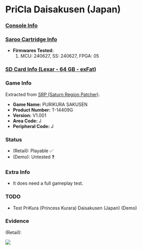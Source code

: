 # PriCla Daisakusen (Japan)

### [Console Info](../../../../Info/Consoles/VA13/README.md)

### [Saroo Cartridge Info](../../../../Info/Cartridges/RetroGameParadiseStore/1.32F/README.md)

- <b>Firmwares Tested:</b>
  1. MCU: 240627, SS: 240627, FPGA: 05

### [SD Card Info (Lexar - 64 GB - exFat)](../../../../Info/SdCards/Lexar/64GB/exfat/README.md)

### Game Info

Extracted from [SRP (Saturn Region Patcher)](https://segaxtreme.net/resources/saturn-region-patcher.81/download).

- <b>Game Name:</b> PURIKURA SAKUSEN
- <b>Product Number:</b> T-14409G
- <b>Version:</b> V1.001
- <b>Area Code:</b> J
- <b>Peripheral Code:</b> J

### Status

- (Retail): Playable :white_check_mark:
- (Demo): Untested :question:

### Extra Info

- It does need a full gameplay test.

### TODO

- Test PriKura (Princess Kurara) Daisakusen (Japan) (Demo)

### Evidence

(Retail):

[![](https://img.youtube.com/vi/8zrrbNgO2DU/0.jpg)](https://www.youtube.com/watch?v=8zrrbNgO2DU)
